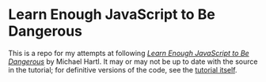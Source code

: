 # Learn Enough JavaScript to Be Dangerous

This is a repo for my attempts at following [*Learn Enough JavaScript to Be Dangerous*](https://www.learnenough.com/javascript-tutorial) by Michael Hartl. It may or may not be up to date with the source in the tutorial; for definitive versions of the code, see the [tutorial itself](https://www.learnenough.com/javascript-tutorial).

